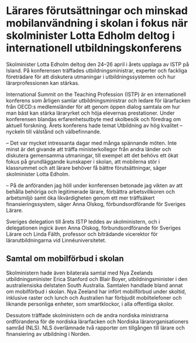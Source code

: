 # Lärares förutsättningar och minskad mobilanvändning i skolan i fokus när skolminister Lotta Edholm deltog i internationell utbildningskonferens

Skolminister Lotta Edholm deltog den 24–26 april i årets upplaga av ISTP på Island. På konferensen träffades utbildningsministrar, experter och fackliga företrädare för att diskutera utmaningar i utbildningssystemen och hur lärarprofessionen kan stärkas.

International Summit on the Teaching Profession (ISTP) är en internationell konferens som årligen samlar utbildningsministrar och ledare för lärarfacken från OECD:s medlemsländer för att genom öppen dialog samtala om hur man bäst kan stärka läraryrket och höja elevernas prestationer. Under konferensen blandas erfarenhetsutbyte med skolbesök och föredrag om aktuell forskning. Årets konferens hade temat Utbildning av hög kvalitet – nyckeln till välstånd och välbefinnande.

– Det var mycket intressanta dagar med många spännande möten. Inte minst är det givande att träffa ministerkollegor från andra länder och diskutera gemensamma utmaningar, till exempel att det behövs ett ökat fokus på grundläggande kunskaper i skolan, att mobilerna stör i klassrummet och att lärare behöver få bättre förutsättningar, säger skolminister Lotta Edholm.

– På de anföranden jag höll under konferensen betonade jag vikten av att behålla behöriga och legitimerade lärare, förbättra arbetsvillkoren och arbetsmiljö samt öka likvärdigheten genom ett mer träffsäkert finansieringssystem, säger Anna Olskog, förbundsordförande för Sveriges Lärare.

Sveriges delegation till årets ISTP leddes av skolministern, och i delegationen ingick även Anna Olskog, förbundsordförande för Sveriges Lärare och Linda Fälth, professor och biträdande vicerektor för lärarutbildningarna vid Linnéuniversitetet.

## Samtal om mobilförbud i skolan

Skolministern hade även bilaterala samtal med Nya Zeelands utbildningsminister Erica Stanford och Blair Boyer, utbildningsminister i den australiensiska delstaten South Australia. Samtalen handlade bland annat om mobilförbud i skolan. Nya Zeeland har infört mobilförbud under skoltid, inklusive raster och lunch och Australien har förbjudit mobiltelefoner och liknande personliga enheter, som smartklockor, i alla offentliga skolor.

Dessutom träffade skolministern och de andra nordiska ministrarna ordförandena för de nordiska lärarfacken och Nordiska lärarorganisationers samråd (NLS). NLS överlämnade två rapporter om tillgången till lärare och finansiering av utbildning i Norden.
